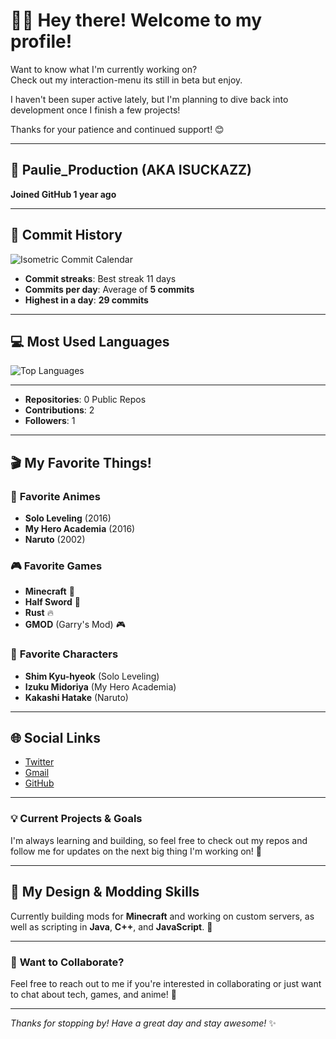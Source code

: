 # 👨‍💻 **Hey there! Welcome to my profile!**

Want to know what I'm currently working on?  
Check out my interaction-menu its still in beta but enjoy.


I haven't been super active lately, but I'm planning to dive back into development once I finish a few projects! 

Thanks for your patience and continued support! 😊

---

## 👤 **Paulie_Production** (AKA **ISUCKAZZ**)  
**Joined GitHub 1 year ago**    

---

## 📅 **Commit History**  
![Isometric Commit Calendar](https://github-readme-stats.vercel.app/api?username=ISUCKAZZ&show_icons=true&count_private=true&hide_title=true&theme=dark&hide=prs)  

- **Commit streaks**: Best streak 11 days  
- **Commits per day**: Average of **5 commits**  
- **Highest in a day**: **29 commits**  

---

## 💻 **Most Used Languages**  
![Top Languages](https://github-readme-stats.vercel.app/api/top-langs/?username=ISUCKAZZ&theme=dark&layout=compact)

---

- **Repositories**: 0 Public Repos  
- **Contributions**: 2  
- **Followers**: 1

---

## 🎬 **My Favorite Things!**  

### 🎥 **Favorite Animes**  
- **Solo Leveling** (2016)  
- **My Hero Academia** (2016)  
- **Naruto** (2002)

### 🎮 **Favorite Games**  
- **Minecraft** 🏰  
- **Half Sword** 🔫  
- **Rust** 🔥  
- **GMOD** (Garry's Mod) 🎮

### 🧸 **Favorite Characters**  
- **Shim Kyu-hyeok** (Solo Leveling)  
- **Izuku Midoriya** (My Hero Academia)  
- **Kakashi Hatake** (Naruto)

---

## 🌐 **Social Links**  
- [Twitter](https://twitter.com/ISUCKAZZ)  
- [Gmail](mailto:joehomegamer@gmail.com)  
- [GitHub](https://github.com/ISUCKAZZ)

---

### 💡 **Current Projects & Goals**  
I'm always learning and building, so feel free to check out my repos and follow me for updates on the next big thing I'm working on! 🚀

---

## 🎨 **My Design & Modding Skills**  
Currently building mods for **Minecraft** and working on custom servers, as well as scripting in **Java**, **C++**, and **JavaScript**. 🔧

---

### 🔄 **Want to Collaborate?**  
Feel free to reach out to me if you're interested in collaborating or just want to chat about tech, games, and anime! 🤝

---

_Thanks for stopping by! Have a great day and stay awesome!_ ✨
